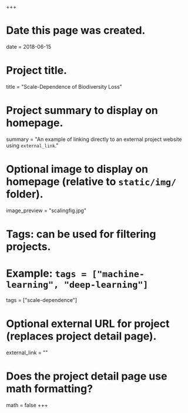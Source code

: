 +++
# Date this page was created.
date = 2018-06-15

# Project title.
title = "Scale-Dependence of Biodiversity Loss"

# Project summary to display on homepage.
summary = "An example of linking directly to an external project website using `external_link`."

# Optional image to display on homepage (relative to `static/img/` folder).
image_preview = "scalingfig.jpg"

# Tags: can be used for filtering projects.
# Example: `tags = ["machine-learning", "deep-learning"]`
tags = ["scale-dependence"]

# Optional external URL for project (replaces project detail page).
external_link = ""

# Does the project detail page use math formatting?
math = false
+++
